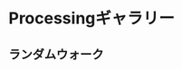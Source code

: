 # Processingギャラリー
## ランダムウォーク
<canvas data-processing-sources="random_walk.pde"></canvas>
<script src="./processing.min.js"></script>